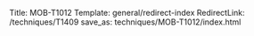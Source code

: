 Title: MOB-T1012
Template: general/redirect-index
RedirectLink: /techniques/T1409
save_as: techniques/MOB-T1012/index.html